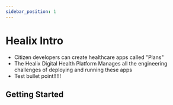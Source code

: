 ```yaml
---
sidebar_position: 1
---
```


# Healix Intro

* Citizen developers can create healthcare apps called "Plans"
* The Healix Digital Health Platform Manages all the engineering challenges of deploying and running these apps
* Test bullet point!!!!!

## Getting Started

